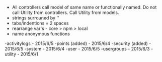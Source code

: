 - All controllers call model of same name or functionally named. Do not call Utility from controllers. Call Utility from models.
- strings surrouned by ''
- tabs/indentions = 2 spaces
- rearrange var's - core > npm > local
- name anonymous functions




-activitylogs - 2015/6/5
-points (added) - 2015/6/4
-security (added) - 2015/6/5
-system - 2015/6/4
-user - 2015/6/5
-usergroups - 2015/6/3
-utility - 2015/6/1
